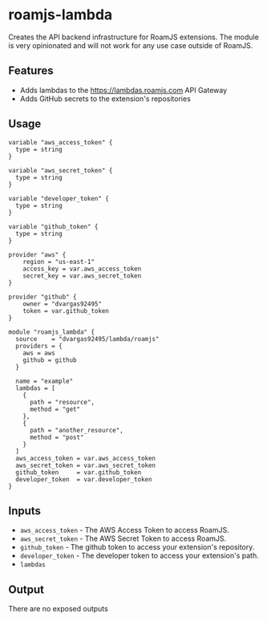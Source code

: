 # roamjs-lambda

Creates the API backend infrastructure for RoamJS extensions. The module is very opinionated and will not work for any use case outside of RoamJS.

## Features

- Adds lambdas to the https://lambdas.roamjs.com API Gateway
- Adds GitHub secrets to the extension's repositories

## Usage

```hcl
variable "aws_access_token" {
  type = string
}

variable "aws_secret_token" {
  type = string
}

variable "developer_token" {
  type = string
}

variable "github_token" {
  type = string
}

provider "aws" {
    region = "us-east-1"
    access_key = var.aws_access_token
    secret_key = var.aws_secret_token
}

provider "github" {
    owner = "dvargas92495"
    token = var.github_token
}

module "roamjs_lambda" {
  source    = "dvargas92495/lambda/roamjs"
  providers = {
    aws = aws
    github = github
  }

  name = "example"
  lambdas = [
    { 
      path = "resource", 
      method = "get"
    },
    {
      path = "another_resource",
      method = "post"
    }
  ]
  aws_access_token = var.aws_access_token
  aws_secret_token = var.aws_secret_token
  github_token     = var.github_token
  developer_token  = var.developer_token
}
```

## Inputs
- `aws_access_token` - The AWS Access Token to access RoamJS.
- `aws_secret_token` - The AWS Secret Token to access RoamJS.
- `github_token` - The github token to access your extension's repository.
- `developer_token` - The developer token to access your extension's path.
- `lambdas`

## Output

There are no exposed outputs
